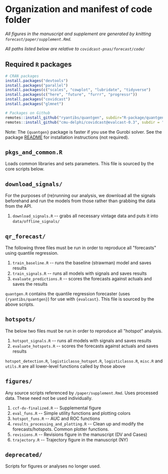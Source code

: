 # Organization and manifest of code folder

*All figures in the manuscript and supplement are generated by knitting 
`forecast/paper/supplement.Rmd`.*

*All paths listed below are relative to `covidcast-pnas/forecast/code/`*


## Required `R` packages

```r
# CRAN packages
install.packages("devtools")
install.packages("parallel")
install.packages(c("scales", "cowplot", "lubridate", "tidyverse")
install.packages(c("here", "future", "furrr", "progressr"))
install.packages("covidcast")
install.packages("glmnet")

# Packages on Github
remotes::install_github("ryantibs/quantgen", subdir="R-package/quantgen")
remotes::install_github("cmu-delphi/covidcast@evalcast-0.3", subdir = "R-packages/evalcast")
```

Note: The `{quantgen}` package is faster if you use the Gurobi solver. See the package [README](https://github.com/ryantibs/quantgen) for installation instructions (not required).

## `pkgs_and_common.R`

Loads common libraries and sets parameters. This file is sourced by the core scripts below.

## `download_signals/`

For the purposes of (re)running our analysis, we download all the signals beforehand
and run the models from those rather than grabbing the data from the API.

1. `download_signals.R` -- grabs all necessary vintage data and puts it into  `data/offline_signals/`

## `qr_forecast/`

The following three files must be run in order to reproduce all "forecasts" using quantile regression.

1. `train_baseline.R` -- runs the baseline (strawman) model and saves results
1. `train_signals.R` -- runs all models with signals and saves results
1. `evaluate_predictions.R` -- scores the forecasts against actuals and saves the results

`quantgen.R` contains the quantile regression forecaster (uses `{ryantibs/quantgen}`) for use with `{evalcast}`. This file is sourced by the above scripts.

## `hotspots/`

The below two files must be run in order to reproduce all "hotspot" analysis.

1. `hotspot_signals.R` -- runs all models with signals and saves results
1. `evaluate_hotspots.R` -- scores the forecasts against actuals and saves results

`hotspot_detection.R`, `logisticlasso_hotspot.R`, `logisticlasso.R`, `misc.R` and `utils.R`
are all lower-level functions called by those above


## `figures/`

Any source scripts referenced by `/paper/supplement.Rmd`. Uses processed data. These need not be used individually.

1. `ccf-dv-finalized.R` -- Supplemental figure
1. `eval_funs.R` -- Simple utility functions and plotting colors
1. `hotspot_funs.R` -- AUC and ROC functions
1. `results_processing_and_plotting.R` -- Clean up and modify the forecasts/hotspots. Common plotter functions.
1. `revisions.R` -- Revisions figure in the manuscript (DV and Cases)
1. `trajectory.R` -- Trajectory figure in the manuscript (NY)

## `deprecated/`

Scripts for figures or analyses no longer used.
